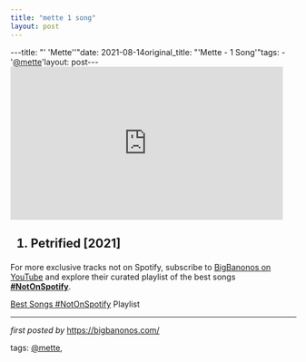 ```yaml
---
title: "mette 1 song"
layout: post
---
```

---title: "' 'Mette''"date: 2021-08-14original_title: "'Mette - 1 Song'"tags:  - '[@mette](/tags/mette/)'layout: post---<iframe frameborder="0" height="270" src="https://youtube.com/embed/9cm5YdIZO7Q" width="480"></iframe><h2><ol><li>Petrified [2021]</li></ol></h2><!--Subscribe and Playlist Links--><div>    <p>For more exclusive tracks not on Spotify, subscribe to <a href="https://www.youtube.com/[@BigBanonos](/tags/BigBanonos/)" target="_blank">BigBanonos on YouTube</a> and explore their curated playlist of the best songs <strong>[#NotOnSpotify](/tags/NotOnSpotify/)</strong>.</p>    <p><a href="https://www.youtube.com/playlist?list=PLtuNtuTatqI0kFahUCbtbfenC_ET5O_tr" target="_blank">Best Songs [#NotOnSpotify](/tags/NotOnSpotify/) Playlist<br /></a></p></div><hr /><p><em>first posted by</em> <a href="https://bigbanonos.com/" rel="noopener" target="_new">https://bigbanonos.com/</a></p><p>tags: [@mette](/tags/mette/),</p>